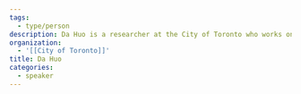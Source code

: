 ```yaml
---
tags:
  - type/person
description: Da Huo is a researcher at the City of Toronto who works on climate change and greenhouse gas emissions. He is the lead developer of the Carbon Monitor Cities dataset, which is the first near-real-time daily CO2 emission dataset for 1500+ cities.
organization:
  - '[[City of Toronto]]'
title: Da Huo
categories:
  - speaker
---
```

